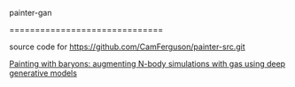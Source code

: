 painter-gan

==============================

source code for https://github.com/CamFerguson/painter-src.git

[Painting with baryons: augmenting N-body simulations with gas using deep generative models](https://academic.oup.com/mnrasl/article/487/1/L24/5505854)

